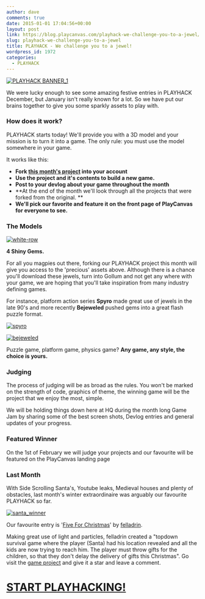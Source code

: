 ```yaml
---
author: dave
comments: true
date: 2015-01-01 17:04:56+00:00
layout: post
link: https://blog.playcanvas.com/playhack-we-challenge-you-to-a-jewel/
slug: playhack-we-challenge-you-to-a-jewel
title: PLAYHACK - We challenge you to a jewel!
wordpress_id: 1972
categories:
  - PLAYHACK
---
```


[![PLAYHACK BANNER_1](https://blog.playcanvas.com/wp-content/uploads/2014/10/PLAYHACK-BANNER_1.jpg)](http://blog.playcanvas.com/wp-content/uploads/2014/10/PLAYHACK-BANNER_1.jpg)

We were lucky enough to see some amazing festive entries in PLAYHACK December, but January isn't really known for a lot. So we have put our brains together to give you some sparkly assets to play with.

### **How does it work?**

PLAYHACK starts today! We'll provide you with a 3D model and your mission is to turn it into a game. The only rule: you must use the model somewhere in your game.

It works like this:

- **Fork [this month's project](https://playcanvas.com/playcanvas/playhack-jan-15) into your account**
- **Use the project and it's contents to build a new game.**
- **Post to your devlog about your game throughout the month**
- **At the end of the month we'll look through all the projects that were forked from the original. **
- **We'll pick our favorite and feature it on the front page of PlayCanvas for everyone to see.**

### **The Models**

[![white-row](https://blog.playcanvas.com/wp-content/uploads/2015/01/white-row.jpg)](http://blog.playcanvas.com/wp-content/uploads/2015/01/white-row.jpg)

**4 Shiny Gems.**

For all you magpies out there, forking our PLAYHACK project this month will give you access to the 'precious' assets above. Although there is a chance you'll download these jewels, turn into Gollum and not get any where with your game, we are hoping that you'll take inspiration from many industry defining games.

For instance, platform action series **Spyro** made great use of jewels in the late 90's and more recently **Bejeweled** pushed gems into a great flash puzzle format.

[![spyro](https://blog.playcanvas.com/wp-content/uploads/2015/01/spyro.jpg)](http://blog.playcanvas.com/wp-content/uploads/2015/01/bejeweled.jpg)

[![bejeweled](https://blog.playcanvas.com/wp-content/uploads/2015/01/bejeweled.jpg)](http://blog.playcanvas.com/wp-content/uploads/2015/01/bejeweled.jpg)

Puzzle game, platform game, physics game? **Any game, any style, the choice is yours.**

### **Judging**

The process of judging will be as broad as the rules. You won't be marked on the strength of code, graphics of theme, the winning game will be the project that we enjoy the most, simple.

We will be holding things down here at HQ during the month long Game Jam by sharing some of the best screen shots, Devlog entries and general updates of your progress.

### **Featured Winner**

On the 1st of February we will judge your projects and our favourite will be featured on the PlayCanvas landing page

### **Last Month**

With Side Scrolling Santa's, Youtube leaks, Medieval houses and plenty of obstacles, last month's winter extraordinaire was arguably our favourite PLAYHACK so far.

[![santa_winner](https://blog.playcanvas.com/wp-content/uploads/2015/01/santa_winner.jpg)](http://blog.playcanvas.com/wp-content/uploads/2015/01/santa_winner.jpg)

Our favourite entry is '[Five For Christmas](http://apps.playcanvas.com/felladrin/playhack-dec-14/five-for-christmas)' by [felladrin](https://playcanvas.com/felladrin).

Making great use of light and particles, felladrin created a "topdown survival game where the player (Santa) had his location revealed and all the kids are now trying to reach him. The player must throw gifts for the children, so that they don't delay the delivery of gifts this Christmas". Go visit the [game project](https://playcanvas.com/felladrin/playhack-dec-14) and give it a star and leave a comment.

# **[START PLAYHACKING!](https://playcanvas.com/playcanvas/playhack-jan-15)**
